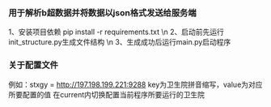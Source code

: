 ### 用于解析b超数据并将数据以json格式发送给服务端

1、安装项目依赖 pip install -r requirements.txt \n
2、启动前先运行init_structure.py生成文件结构 \n
3、生成成功后运行main.py启动程序

### 关于配置文件

例如：stxgy = http://197.198.199.221:9288
key为卫生院拼音缩写，value为对应所要配置的值
在current内切换配置当前程序所要运行的卫生院
